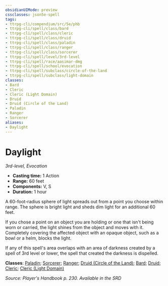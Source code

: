 ```yaml
---
obsidianUIMode: preview
cssclasses: json5e-spell
tags:
- ttrpg-cli/compendium/src/5e/phb
- ttrpg-cli/spell/class/bard
- ttrpg-cli/spell/class/cleric
- ttrpg-cli/spell/class/druid
- ttrpg-cli/spell/class/paladin
- ttrpg-cli/spell/class/ranger
- ttrpg-cli/spell/class/sorcerer
- ttrpg-cli/spell/level/3rd-level
- ttrpg-cli/spell/race/aasimar-dmg
- ttrpg-cli/spell/school/evocation
- ttrpg-cli/spell/subclass/circle-of-the-land
- ttrpg-cli/spell/subclass/light-domain
classes:
- Bard
- Cleric
- Cleric (Light Domain)
- Druid
- Druid (Circle of the Land)
- Paladin
- Ranger
- Sorcerer
aliases:
- Daylight
---
```

# Daylight
*3rd-level, Evocation*  


- **Casting time:** 1 Action
- **Range:** 60 feet
- **Components:** V, S
- **Duration:** 1 hour

A 60-foot-radius sphere of light spreads out from a point you choose within range. The sphere is bright light and sheds dim light for an additional 60 feet.

If you chose a point on an object you are holding or one that isn't being worn or carried, the light shines from the object and moves with it. Completely covering the affected object with an opaque object, such as a bowl or a helm, blocks the light.

If any of this spell's area overlaps with an area of darkness created by a spell of 3rd level or lower, the spell that created the darkness is dispelled.

**Classes**: [Paladin](/CLI/lists/list-spells-classes-paladin.md); [Sorcerer](/CLI/lists/list-spells-classes-sorcerer.md); [Ranger](/CLI/lists/list-spells-classes-ranger.md); [Druid (Circle of the Land)](/CLI/lists/list-spells-classes-druid-circle-of-the-land.md); [Bard](/CLI/lists/list-spells-classes-bard.md); [Druid](/CLI/lists/list-spells-classes-druid.md); [Cleric](/CLI/lists/list-spells-classes-cleric.md); [Cleric (Light Domain)](/CLI/lists/list-spells-classes-cleric-light-domain.md)

*Source: Player's Handbook p. 230. Available in the <span title='Systems Reference Document (5.1)'>SRD</span>*